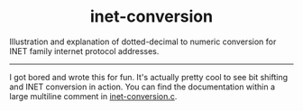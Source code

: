 <h1 align="center">inet-conversion</h2>
Illustration and explanation of dotted-decimal to numeric conversion for INET family internet protocol addresses.
<hr>
I got bored and wrote this for fun. It's actually pretty cool to see bit shifting and INET conversion in action. You can find the documentation within a large multiline comment in <a href="https://github.com/D7EAD/inet-conversion/blob/main/inet-conversion.c">inet-conversion.c</a>.
